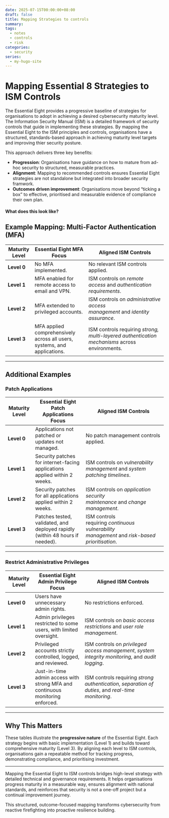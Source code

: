 ```yaml
---
date: 2025-07-15T00:00:00+08:00
draft: false
title: Mapping Strategies to controls
summary:
tags:
  - notes
  - controls
  - risk
categories:
  - security
series:
  - my-hugo-site
---
```


# Mapping Essential 8 Strategies to ISM Controls

The Essential Eight provides a progressive baseline of strategies for organisations to adopt in achieving a desired cybersecurity maturity level. The Information Security Manual (ISM) is a detailed framework of security controls that guide in implementing these strategies.  By mapping the Essential Eight to the ISM principles and controls, organisations have a structured, standards-based approach in achieving maturity level targets and improving thier security posture.  

This approach delivers three key benefits:

- **Progression**: Organisations have guidance on how to mature from ad-hoc security to structured, measurable practices.
- **Alignment**: Mapping to recommended controls ensures Essential Eight strategies are not standalone but integrated into broader security framwork.
- **Outcomes driven improvement**: Organisations move beyond “ticking a box” to effective, prioritised and measurable evidence of compliance their own plan.

#### What does this look like?


## Example Mapping: Multi-Factor Authentication (MFA)

|**Maturity Level**|**Essential Eight MFA Focus**|**Aligned ISM Controls**|
|---|---|---|
|**Level 0**|No MFA implemented.|No relevant ISM controls applied.|
|**Level 1**|MFA enabled for remote access to email and VPN.|ISM controls on _remote access_ and _authentication requirements_.|
|**Level 2**|MFA extended to privileged accounts.|ISM controls on _administrative access management_ and _identity assurance_.|
|**Level 3**|MFA applied comprehensively across all users, systems, and applications.|ISM controls requiring _strong, multi-layered authentication mechanisms_ across environments.|

---

## Additional Examples

### Patch Applications

|**Maturity Level**|**Essential Eight Patch Applications Focus**|**Aligned ISM Controls**|
|---|---|---|
|**Level 0**|Applications not patched or updates not managed.|No patch management controls applied.|
|**Level 1**|Security patches for internet-facing applications applied within 2 weeks.|ISM controls on _vulnerability management_ and _system patching timelines_.|
|**Level 2**|Security patches for all applications applied within 2 weeks.|ISM controls on _application security maintenance_ and _change management_.|
|**Level 3**|Patches tested, validated, and deployed rapidly (within 48 hours if needed).|ISM controls requiring _continuous vulnerability management_ and _risk-based prioritisation_.|

---

### Restrict Administrative Privileges

|**Maturity Level**|**Essential Eight Admin Privilege Focus**|**Aligned ISM Controls**|
|---|---|---|
|**Level 0**|Users have unnecessary admin rights.|No restrictions enforced.|
|**Level 1**|Admin privileges restricted to some users, with limited oversight.|ISM controls on _basic access restrictions_ and _user role management_.|
|**Level 2**|Privileged accounts strictly controlled, logged, and reviewed.|ISM controls on _privileged access management_, _system integrity monitoring_, and _audit logging_.|
|**Level 3**|Just-in-time admin access with strong MFA and continuous monitoring enforced.|ISM controls requiring _strong authentication_, _separation of duties_, and _real-time monitoring_.|

---

## Why This Matters

These tables illustrate the **progressive nature** of the Essential Eight. Each strategy begins with basic implementation (Level 1) and builds toward comprehensive maturity (Level 3). By aligning each level to ISM controls, organisations gain a repeatable method for tracking progress, demonstrating compliance, and prioritising investment.

---

Mapping the Essential Eight to ISM controls bridges high-level strategy with detailed technical and governance requirements. It helps organisations progress maturity in a measurable way, ensures alignment with national standards, and reinforces that security is not a one-off project but a continual improvement journey.

This structured, outcome-focused mapping transforms cybersecurity from reactive firefighting into proactive resilience building.
